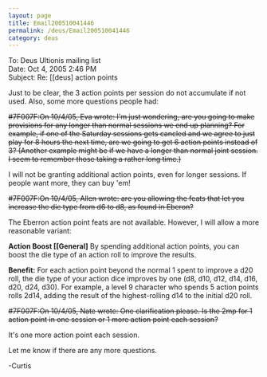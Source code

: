 ```yaml
---
layout: page
title: Email200510041446
permalink: /deus/Email200510041446
category: deus
---
```

To: Deus Ultionis mailing list
<br>Date: Oct 4, 2005 2:46 PM
<br>Subject: Re: [[deus] action points

Just to be clear, the 3 action points per session do not accumulate if not used. Also, some more questions people had:

~~#7F007F:On 10/4/05, Eva wrote:
I'm just wondering, are you going to make provisions for any longer than normal sessions we end up planning? For example, if one of the Saturday sessions gets cancled and we agree to just play for 8 hours the next time, are we going to get 6 action points instead of 3?
(Another example might be if we have a longer than normal joint session. I seem to remember those taking a rather long time.)~~

I will not be granting additional action points, even for longer sessions. If people want more, they can buy 'em!

~~#7F007F:On 10/4/05, Allen wrote:
are you allowing the feats that let you increase the
die type from d6 to d8, as found in Eberon?~~

The Eberron action point feats are not available. However, I will allow a more reasonable variant:

__Action Boost [[General]__
By spending additional action points, you can boost the die type of an action roll to improve the results.

__Benefit:__ For each action point beyond the normal 1 spent to improve a d20 roll, the die type of your action dice improves by one (d8, d10, d12, d14, d16, d20, d24, d30). For example, a level 9 character who spends 5 action points rolls 2d14, adding the result of the highest-rolling d14 to the initial d20 roll.

~~#7F007F:On 10/4/05, Nate wrote:
One clarification please.  Is the 2mp for 1 action point in one session or 1 more action point each session?~~

It's one more action point each session.

Let me know if there are any more questions.

-Curtis
